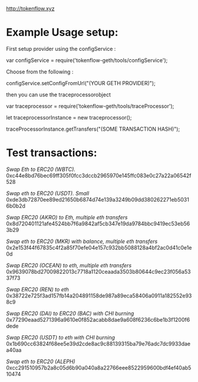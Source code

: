 http://tokenflow.xyz

# Example Usage setup:

First setup provider using the configService :

var configService = require('tokenflow-geth/tools/configService');

Choose from the following :

configService.setConfigFromUrl("(YOUR GETH PROVIDER)");

then you can use the traceprocessorobject

var traceprocessor = require('tokenflow-geth/tools/traceProcessor');

let traceprocessorInstance = new traceprocessor();

traceProcessorInstance.getTransfers("(SOME TRANSACTION HASH)");

# Test transactions:

_Swap Eth to ERC20 (WBTC)._
0xc44e8bd76bec69ff305f0fcc3dccb2965970e145ffc083e0c27a22a06542f528

_Swap eth to ERC20 (USDT). Small_
0xde3db72870ee89ed21650b6874d74e139a3249b09dd380262271eb50316b0b2d

_Swap ERC20 (AKRO) to Eth, multiple eth transfers_
0x8d720401121afe4524bb7f6a9842af5cb347e19da9784bbc9419ec53eb563b29

_Swap eth to ERC20 (MKR) with balance, multiple eth transfers_
0x2e153f44f67835c4f2a85f70efe04e157c932bb5088128a4bf2ac0d41c0e1e0d

_Swap ERC20 (OCEAN) to eth, multiple eth transfers_
0x9639078bd27009822013c7718a1120ceaada3503b80644c9ec23f056a5337f73

_Swap ERC20 (REN) to eth_
0x38722e725f3ad157fb14a204891158de987a89eca58406a0911a182552e938c9

_Swap ERC20 (DAI) to ERC20 (BAC) with CHI burning_
0x77290eaad5271396a9610e0f852acabb8dae9a608f6236c6be1b3f1200f6dede

_Swap ERC20 (USDT) to eth with CHI burning_
0x1b690cc63824f68ee5e39d2cde8ac9c88139315ba79e76adc7dc9933daea40aa

_Swap eth to ERC20 (ALEPH)_
0xcc291510957b2a8c05d6b90a040a8a22766eee8522959600bdf4ef40ab510474
